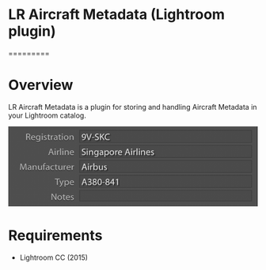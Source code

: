 # LR Aircraft Metadata (Lightroom plugin)
=========

Overview
=========
LR Aircraft Metadata is a plugin for storing and handling Aircraft Metadata in your Lightroom catalog.

![](/screenshots/metadata_panel.png)

Requirements
=========
* Lightroom CC (2015)
